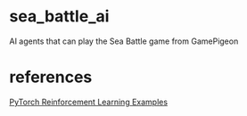 # sea_battle_ai
AI agents that can play the Sea Battle game from GamePigeon 
# references
[PyTorch Reinforcement Learning Examples](https://github.com/pytorch/examples/tree/main/reinforcement_learning)
